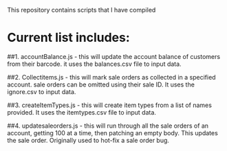 This repository contains scripts that I have compiled

Current list includes:
======================
##1. accountBalance.js - this will update the account balance of customers from their barcode.  it uses the balances.csv file to input data.

##2. Collectitems.js - this will mark sale orders as collected in a specified account.  sale orders can be omitted using their sale ID.  It uses the ignore.csv to input data.

##3. createItemTypes.js - this will create item types from a list of names provided. It uses the itemtypes.csv file to input data.

##4. updatesaleorders.js - this will run through all the sale orders of an account, getting 100 at a time, then patching an empty body.  This updates the sale order.  Originally used to hot-fix a sale order bug.
